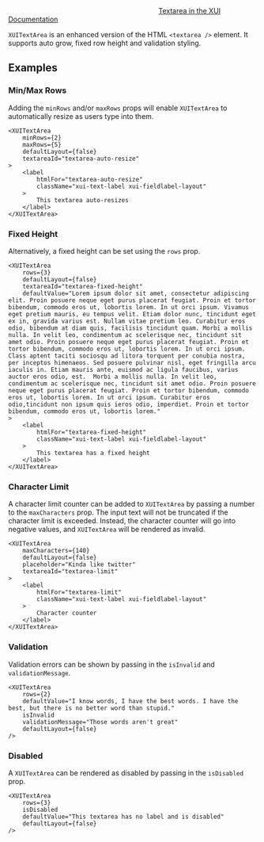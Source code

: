 <div class="xui-margin-vertical">
	<div>
		<svg focusable="false" class="xui-icon xui-icon-inline xui-icon-large xui-icon-color-blue"> <use xlink:href="#xui-icon-bookmark" role="presentation"/></svg>
		<span><a href="../section-forms.html#forms-4">Textarea in the XUI Documentation</a></span>
	</div>
</div>

`XUITextArea` is an enhanced version of the HTML `<textarea />` element. It supports auto grow, fixed row height and validation styling.

## Examples

### Min/Max Rows

Adding the `minRows` and/or `maxRows` props will enable `XUITextArea` to automatically resize as users type into them.

```
<XUITextArea
	minRows={2}
	maxRows={5}
	defaultLayout={false}
	textareaId="textarea-auto-resize"
>
	<label
		htmlFor="textarea-auto-resize"
		className="xui-text-label xui-fieldlabel-layout"
	>
		This textarea auto-resizes
	</label>
</XUITextArea>
```
### Fixed Height

Alternatively, a fixed height can be set using the `rows` prop.

```
<XUITextArea
	rows={3}
	defaultLayout={false}
	textareaId="textarea-fixed-height"
	defaultValue="Lorem ipsum dolor sit amet, consectetur adipiscing elit. Proin posuere neque eget purus placerat feugiat. Proin et tortor bibendum, commodo eros ut, lobortis lorem. In ut orci ipsum. Vivamus eget pretium mauris, eu tempus velit. Etiam dolor nunc, tincidunt eget ex in, gravida varius est. Nullam vitae pretium leo. Curabitur eros odio, bibendum at diam quis, facilisis tincidunt quam. Morbi a mollis nulla. In velit leo, condimentum ac scelerisque nec, tincidunt sit amet odio. Proin posuere neque eget purus placerat feugiat. Proin et tortor bibendum, commodo eros ut, lobortis lorem. In ut orci ipsum. Class aptent taciti sociosqu ad litora torquent per conubia nostra, per inceptos himenaeos. Sed posuere pulvinar nisl, eget fringilla arcu iaculis in. Etiam mauris ante, euismod ac ligula faucibus, varius auctor eros odio, est.  Morbi a mollis nulla. In velit leo, condimentum ac scelerisque nec, tincidunt sit amet odio. Proin posuere neque eget purus placerat feugiat. Proin et tortor bibendum, commodo eros ut, lobortis lorem. In ut orci ipsum. Curabitur eros odio,tincidunt non ipsum quis ieros odio, imperdiet. Proin et tortor bibendum, commodo eros ut, lobortis lorem."
>
	<label
		htmlFor="textarea-fixed-height"
		className="xui-text-label xui-fieldlabel-layout"
	>
		This textarea has a fixed height
	</label>
</XUITextArea>
```
### Character Limit

A character limit counter can be added to `XUITextArea` by passing a number to the `maxCharacters` prop. The input text will not be truncated if the character limit is exceeded. Instead, the character counter will go into negative values, and `XUITextArea` will be rendered as invalid.

```
<XUITextArea
	maxCharacters={140}
	defaultLayout={false}
	placeholder="Kinda like twitter"
	textareaId="textarea-limit"
>
	<label
		htmlFor="textarea-limit"
		className="xui-text-label xui-fieldlabel-layout"
	>
		Character counter
	</label>
</XUITextArea>
```
### Validation

Validation errors can be shown by passing in the `isInvalid` and `validationMessage`.

```
<XUITextArea
	rows={2}
	defaultValue="I know words, I have the best words. I have the best, but there is no better word than stupid."
	isInvalid
	validationMessage="Those words aren't great"
	defaultLayout={false}
/>
```
### Disabled

A `XUITextArea` can be rendered as disabled by passing in the `isDisabled` prop.

```
<XUITextArea
	rows={3}
	isDisabled
	defaultValue="This textarea has no label and is disabled"
	defaultLayout={false}
/>
```
